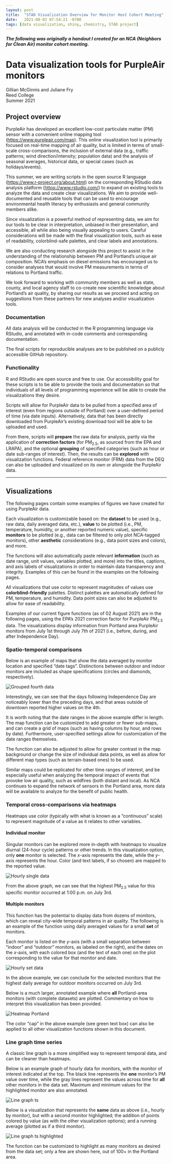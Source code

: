 ```yaml
---
layout: post
title:  "STAD Visualization Overview for Monitor Host Cohort Meeting"
date:   2021-08-02 07:54:21 -0700
tags: [data visualization, shiny, chemistry, STAD project]
---
```


<b><i>The following was originally a handout I created for an NCA (Neighbors for Clean Air) monitor cohort meeting.</i></b>

# Data visualization tools for PurpleAir monitors

Gillian McGinnis and Juliane Fry  
Reed College  
Summer 2021  

## Project overview

PurpleAir has developed an excellent low-cost particulate matter (PM) sensor with a convenient online mapping tool (https://www.purpleair.com/map).  This online visualization tool is primarily focused on real-time mapping of air quality, but is limited in terms of small-scale cross-comparisons, the inclusion of external data (e.g., traffic patterns; wind direction/intensity; population data) and the analysis of seasonal averages, historical data, or special cases (such as holidays/events).

This summer, we are writing scripts in the open source R language (https://www.r-project.org/about.html) on the corresponding RStudio data analysis platform (https://www.rstudio.com/) to expand on existing tools to analyze the data and create clear visualizations. We aim to provide well-documented and reusable tools that can be used to encourage environmental health literacy by enthusiasts and general community members alike.

Since visualization is a powerful method of representing data, we aim for our tools to be clear in interpretation, unbiased in their presentation, and accessible, all while also being visually appealing to users. Careful considerations will be made with the final visualization tools, such as ease of readability, colorblind-safe palettes, and clear labels and annotations.

We are also conducting research alongside this project to assist in the understanding of the relationship between PM and Portland’s unique air composition. ​​NCA’s emphasis on diesel emissions has encouraged us to consider analyses that would involve PM measurements in terms of relations to Portland traffic.

We look forward to working with community members as well as state, county, and local agency staff to co-create new scientific knowledge about Portland’s air quality, by sharing our results as we proceed and acting on suggestions from these partners for new analyses and/or visualization tools.

### Documentation

All data analysis will be conducted in the R programming language via RStudio, and annotated with in-code comments and corresponding documentation.

The final scripts for reproducible analyses are to be published on a publicly accessible GitHub repository.

### Functionality

R and RStudio are open source and free to use. Our accessibility goal for these scripts is to be able to provide the tools and documentation so that individuals of all levels of programming experience will be able to create the visualizations they desire.

Scripts will allow for PurpleAir data to be pulled from a specified area of interest (even from regions outside of Portland) over a user-defined period of time (via date inputs). Alternatively, data that has been directly downloaded from PurpleAir’s existing download tool will be able to be uploaded and used.

From there, scripts will **prepare** the raw data for analysis, partly via the application of **correction factors** (for PM<sub>2.5</sub>, as sourced from the EPA and LRAPA), and the optional **​​grouping** of specified categories (such as hour or date sub-ranges of interest). Then, the results can be **explored** with visualization functions. Federal reference monitor (FRM) data from the DEQ can also be uploaded and visualized on its own or alongside the PurpleAir data.

<hr>

## Visualizations

The following pages contain some examples of figures we have created for using PurpleAir data.

Each visualization is customizable based on: the **dataset** to be used (e.g., raw data, daily averaged data, etc.), **value** to be plotted (i.e., PM, temperature, humidity, or another reported numeric value), specific **monitors** to be plotted (e.g., data can be filtered to only plot NCA-tagged monitors), other **aesthetic** considerations (e.g., data point sizes and colors), and more.

The functions will also automatically paste relevant **information** (such as date range, unit values, variables plotted, and more) into the titles, captions, and axis labels of visualizations in order to maintain data transparency and integrity. Examples of this can be found in the examples on the following pages.

All visualizations that use color to represent magnitudes of values use **colorblind-friendly** palettes. Distinct palettes are automatically defined for PM, temperature, and humidity. Data point sizes can also be adjusted to allow for ease of readability.

Examples of our current figure functions (as of 02 August 2021) are in the following pages, using the EPA’s 2021 correction factor for PurpleAir PM<sub>2.5</sub> data. The visualizations display information from Portland area PurpleAir monitors from July 1st through July 7th of 2021 (i.e., before, during, and after Independence Day).

### Spatio-temporal comparisons

Below is an example of maps that show the data averaged by monitor location and specified “date tags”. Distinctions between outdoor and indoor monitors are included as shape specifications (circles and diamonds, respectively).

![Grouped fourth data](/assets/visualizations/2021-08-image1.png)

Interestingly, we can see that the days following Independence Day are noticeably lower than the preceding days, and that areas outside of downtown reported higher values on the 4th.

It is worth noting that the date ranges in the above example differ in length. The map function can be customized to add greater or fewer sub-maps, and can create a grid of maps (such as having columns by hour, and rows by date). Furthermore, user-specified settings allow for customization of the date ranges themselves.

The function can also be adjusted to allow for greater contrast in the map background or change the size of individual data points, as well as allow for different map types (such as terrain-based ones) to be used.

Similar maps could be replicated for other time ranges of interest, and be especially useful when analyzing the temporal impact of events that provoke low air quality, such as wildfires (both distant and local). As NCA continues to expand the network of sensors in the Portland area, more data will be available to analyze for the benefit of public health.

### Temporal cross-comparisons via heatmaps

Heatmaps use color (typically with what is known as a “continuous” scale) to represent magnitude of a value as it relates to other variables.

#### Individual monitor

Singular monitors can be explored more in-depth with heatmaps to visualize diurnal (24-hour cycle) patterns or other trends. In this visualization option, only **one** monitor is selected. The _x_-axis represents the date, while the _y_-axis represents the hour. Color (and text labels, if so chosen) are mapped to the reported value.

![Hourly single data](/assets/visualizations/2021-08-image2.png)

From the above graph, we can see that the highest PM<sub>2.5</sub> value for this specific monitor occurred at 1:00 p.m. on July 3rd.

#### Multiple monitors

This function has the potential to display data from dozens of monitors, which can reveal city-wide temporal patterns in air quality. The following is an example of the function using daily averaged values for a small **set** of monitors.

Each monitor is listed on the _y_-axis (with a small separation between “indoor” and “outdoor” monitors, as labeled on the right), and the dates on the _x_-axis, with each colored box (and the text of each one) on the plot corresponding to the value for that monitor and date.

![Hourly set data](/assets/visualizations/2021-08-image3.png)

In the above example, we can conclude for the selected monitors that the highest daily average for outdoor monitors occurred on July 3rd.

Below is a much larger, annotated example where **all** Portland-area monitors (with complete datasets) are plotted. Commentary on how to interpret this visualization has been provided.

![Heatmap Portland](/assets/visualizations/2021-08-image4.png)

The color “cap” in the above example (see green text box) can also be applied to all other visualization functions shown in this document.

### Line graph time series

A classic line graph is a more simplified way to represent temporal data, and can be cleaner than heatmaps.

Below is an example graph of hourly data for monitors, with the monitor of interest indicated at the top. The black line represents the **one** monitor’s PM value over time, while the gray lines represent the values across time for **all** other monitors in the data set. Maximum and minimum values for the highlighted monitor are also annotated.

![Line graph ts](/assets/visualizations/2021-08-image5.png)

Below is a visualization that represents the **same** data as above (i.e., hourly by monitor), but with a second monitor highlighted; the addition of points colored by value (as with the other visualization options); and a running average (plotted as if a third monitor).

![Line graph ts highlighted](/assets/visualizations/2021-08-image6.png)

The function can be customized to highlight as many monitors as desired from the data set; only a few are shown here, out of 100+ in the Portland area.